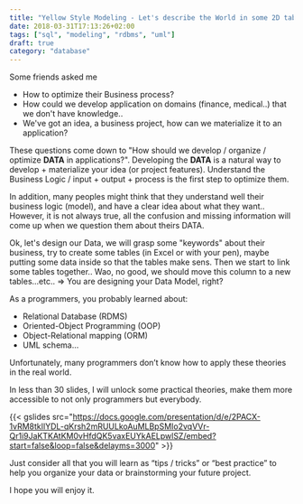 ```yaml
---
title: "Yellow Style Modeling - Let's describe the World in some 2D tables"
date: 2018-03-31T17:13:26+02:00
tags: ["sql", "modeling", "rdbms", "uml"]
draft: true
category: "database"
---
```

Some friends asked me

* How to optimize their Business process?
* How could we develop application on domains (finance, medical..) that we don't have knowledge..
* We've got an idea, a business project, how can we materialize it to an application?

These questions come down to "How should we develop / organize / optimize **DATA** in applications?". Developing the **DATA** is a natural way to develop + materialize your idea (or project features). Understand the Business Logic / input + output + process is the first step to optimize them.

In addition, many peoples might think that they understand well their business logic (model), and have a clear idea about what they want.. However, it is not always true, all the confusion and missing information will come up when we question them about theirs DATA.

Ok, let's design our Data, we will grasp some "keywords" about their business, try to create some tables (in Excel or with your pen), maybe putting some data inside so that the tables make sens. Then we start to link some tables together.. Wao, no good, we should move this column to a new tables...etc.. => You are designing your Data Model, right?

As a programmers, you probably learned about:

* Relational Database (RDMS)
* Oriented-Object Programming (OOP)
* Object-Relational mapping (ORM)
* UML schema...

Unfortunately, many programmers don’t know how to apply these theories in the real world.

In less than 30 slides, I will unlock some practical theories, make them more accessible to not only programmers but everybody.

{{< gslides src="https://docs.google.com/presentation/d/e/2PACX-1vRM8tkIlYDL-qKrsh2mRUULkoAuMLBpSMIo2vqVVr-Qr1i9JaKTKAtKM0vHfdQK5vaxEUYkAELpwlSZ/embed?start=false&loop=false&delayms=3000" >}}

Just consider all that you will learn as “tips / tricks” or “best practice” to help you organize your data or brainstorming your future project.

I hope you will enjoy it.
